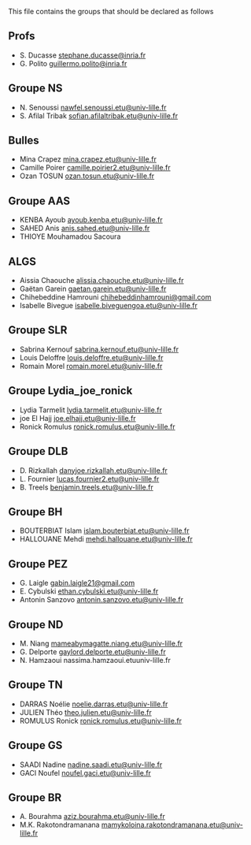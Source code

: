 This file contains the groups that should be declared as follows

## Profs

-   S. Ducasse stephane.ducasse@inria.fr
-   G. Polito guillermo.polito@inria.fr

## Groupe NS

-   N. Senoussi nawfel.senoussi.etu@univ-lille.fr
-   S. Afilal Tribak sofian.afilaltribak.etu@univ-lille.fr

## Bulles

-   Mina Crapez mina.crapez.etu@univ-lille.fr
-   Camille Poirer camille.poirier2.etu@univ-lille.fr
-   Ozan TOSUN ozan.tosun.etu@univ-lille.fr

## Groupe AAS

-   KENBA Ayoub ayoub.kenba.etu@univ-lille.fr
-   SAHED Anis anis.sahed.etu@univ-lille.fr
-   THIOYE Mouhamadou Sacoura

## ALGS

-   Aissia Chaouche alissia.chaouche.etu@univ-lille.fr
-   Gaëtan Garein gaetan.garein.etu@univ-lille.fr
-   Chihebeddine Hamrouni chihebeddinhamrouni@gmail.com
-   Isabelle Bivegue isabelle.biveguengoa.etu@univ-lille.fr

## Groupe SLR

-   Sabrina Kernouf sabrina.kernouf.etu@univ-lille.fr
-   Louis Deloffre louis.deloffre.etu@univ-lille.fr
-   Romain Morel romain.morel.etu@univ-lille.fr

## Groupe Lydia_joe_ronick

-   Lydia Tarmelit lydia.tarmelit.etu@univ-lille.fr
-   joe El Hajj joe.elhajj.etu@univ-lille.fr
-   Ronick Romulus ronick.romulus.etu@univ-lille.fr

## Groupe DLB

-   D. Rizkallah danyjoe.rizkallah.etu@univ-lille.fr
-   L. Fournier lucas.fournier2.etu@univ-lille.fr
-   B. Treels benjamin.treels.etu@univ-lille.fr

## Groupe BH

-   BOUTERBIAT Islam islam.bouterbiat.etu@univ-lille.fr
-   HALLOUANE Mehdi mehdi.hallouane.etu@univ-lille.fr

## Groupe PEZ

-   G. Laigle gabin.laigle21@gmail.com
-   E. Cybulski ethan.cybulski.etu@univ-lille.fr
-   Antonin Sanzovo antonin.sanzovo.etu@univ-lille.fr

## Groupe ND

-   M. Niang mameabymagatte.niang.etu@univ-lille.fr
-   G. Delporte gaylord.delporte.etu@univ-lille.fr
-   N. Hamzaoui nassima.hamzaoui.etuuniv-lille.fr

## Groupe TN

-   DARRAS Noélie noelie.darras.etu@univ-lille.fr
-   JULIEN Théo theo.julien.etu@univ-lille.fr
-   ROMULUS Ronick ronick.romulus.etu@univ-lille.fr

## Groupe GS

-   SAADI Nadine nadine.saadi.etu@univ-lille.fr
-   GACI Noufel noufel.gaci.etu@univ-lille.fr

## Groupe BR
- A. Bourahma aziz.bourahma.etu@univ-lille.fr
- M.K. Rakotondramanana mamykoloina.rakotondramanana.etu@univ-lille.fr

